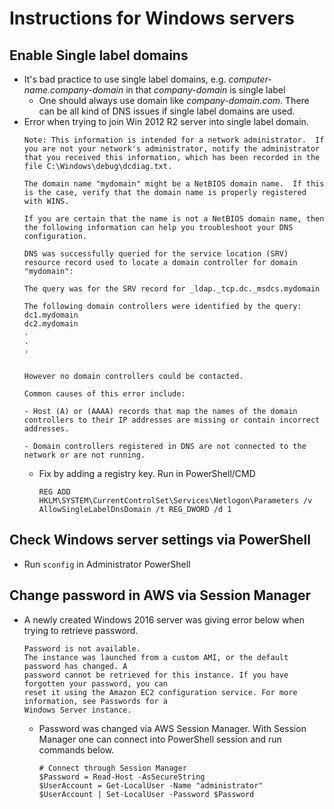 # Instructions for Windows servers

## Enable Single label domains
* It's bad practice to use single label domains, e.g. *computer-name.company-domain* in that *company-domain* is single label 
  * One should always use domain like *company-domain.com*. There can be all kind of DNS issues if single label domains are used.
* Error when trying to join Win 2012 R2 server into single label domain.
    ~~~
    Note: This information is intended for a network administrator.  If you are not your network's administrator, notify the administrator that you received this information, which has been recorded in the file C:\Windows\debug\dcdiag.txt.

    The domain name "mydomain" might be a NetBIOS domain name.  If this is the case, verify that the domain name is properly registered with WINS.

    If you are certain that the name is not a NetBIOS domain name, then the following information can help you troubleshoot your DNS configuration.

    DNS was successfully queried for the service location (SRV) resource record used to locate a domain controller for domain "mydomain":

    The query was for the SRV record for _ldap._tcp.dc._msdcs.mydomain

    The following domain controllers were identified by the query:
    dc1.mydomain
    dc2.mydomain
    .
    .
    .


    However no domain controllers could be contacted.

    Common causes of this error include:

    - Host (A) or (AAAA) records that map the names of the domain controllers to their IP addresses are missing or contain incorrect addresses.

    - Domain controllers registered in DNS are not connected to the network or are not running.
    ~~~
    * Fix by adding a registry key. Run in PowerShell/CMD
      ~~~
      REG ADD HKLM\SYSTEM\CurrentControlSet\Services\Netlogon\Parameters /v AllowSingleLabelDnsDomain /t REG_DWORD /d 1
      ~~~

## Check Windows server settings via PowerShell
* Run `sconfig` in Administrator PowerShell

## Change password in AWS via Session Manager
* A newly created Windows 2016 server was giving error below when trying to retrieve password.
    ~~~
    Password is not available.
    The instance was launched from a custom AMI, or the default password has changed. A
    password cannot be retrieved for this instance. If you have forgotten your password, you can
    reset it using the Amazon EC2 configuration service. For more information, see Passwords for a
    Windows Server instance.
    ~~~
    * Password was changed via AWS Session Manager. With Session Manager one can connect into PowerShell session and run commands below.
        ~~~
        # Connect through Session Manager
        $Password = Read-Host -AsSecureString
        $UserAccount = Get-LocalUser -Name "administrator"
        $UserAccount | Set-LocalUser -Password $Password
        ~~~
